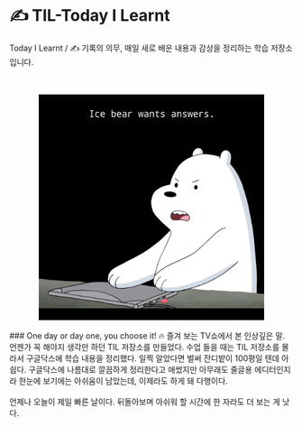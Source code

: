 # :writing_hand: TIL-Today I Learnt
Today I Learnt / :writing_hand: 기록의 의무, 매일 새로 배운 내용과 감상을 정리하는 학습 저장소입니다.  
<br></br>
<p align="center"><img src="/imgs/answer.jpg" width="400px"></p>  
### One day or day one, you choose it! 🔥
즐겨 보는 TV쇼에서 본 인상깊은 말. 언젠가 꼭 해야지 생각만 하던 TIL 저장소를 만들었다. 수업 들을 때는 TIL 저장소를 몰라서 구글닥스에 학습 내용을 정리했다. 일찍 알았다면 벌써 잔디밭이 100평일 텐데 아쉽다. 구글닥스에 나름대로 깔끔하게 정리한다고 애썼지만 아무래도 줄글용 에디터인지라 한눈에 보기에는 아쉬움이 남았는데, 이제라도 하게 돼 다행이다. 
<br/><br/>
언제나 오늘이 제일 빠른 날이다. 뒤돌아보며 아쉬워 할 시간에 한 자라도 더 보는 게 낫다.
